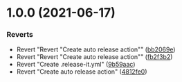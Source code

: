 # 1.0.0 (2021-06-17)


### Reverts

* Revert "Revert "Create auto release action"" ([bb2069e](https://github.com/mraoge/4DAGE-SpaceTarget/commit/bb2069e89f6c52543ad7a480137307dfbdae6b63))
* Revert "Revert "Create auto release action"" ([fb2f3b2](https://github.com/mraoge/4DAGE-SpaceTarget/commit/fb2f3b282b61646dfba55d0b07e7b82ca9955b4d))
* Revert "Create .release-it.yml" ([9b59aac](https://github.com/mraoge/4DAGE-SpaceTarget/commit/9b59aac7e1bf5518725bb71c02748e41ecaac821))
* Revert "Create auto release action" ([4812fe0](https://github.com/mraoge/4DAGE-SpaceTarget/commit/4812fe0ed5ffc3c776a947efc527fb8dfb0f5a10))
